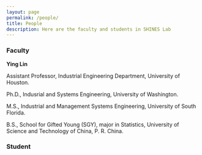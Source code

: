 ```yaml
---
layout: page
permalink: /people/
title: People
description: Here are the faculty and students in SHINES Lab
---
```


### **Faculty**

**Ying Lin**

Assistant Professor, Industrial Engineering Department, University of Houston.    

Ph.D., Indusrial and Systems Engineering, University of Washington. 

M.S., Industrial and Management Systems Engineering, University of South Florida. 

B.S., School for Gifted Young (SGY), major in Statistics, University of Science and Technology of China, P. R. China. 


### Student
